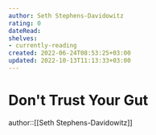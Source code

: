 ```yaml
---
author: Seth Stephens-Davidowitz
rating: 0
dateRead: 
shelves: 
- currently-reading
created: 2022-06-24T08:53:25+03:00
updated: 2022-10-13T11:13:33+03:00
---
```

# Don't Trust Your Gut

author::[[Seth Stephens-Davidowitz]]